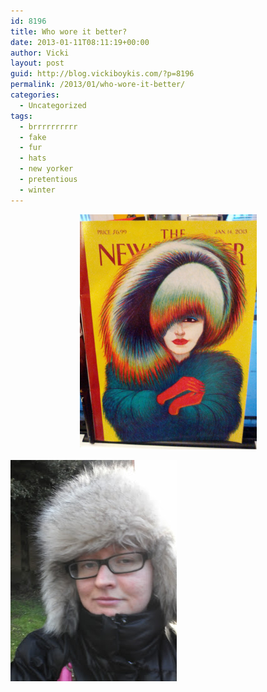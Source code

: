 ```yaml
---
id: 8196
title: Who wore it better?
date: 2013-01-11T08:11:19+00:00
author: Vicki
layout: post
guid: http://blog.vickiboykis.com/?p=8196
permalink: /2013/01/who-wore-it-better/
categories:
  - Uncategorized
tags:
  - brrrrrrrrrr
  - fake
  - fur
  - hats
  - new yorker
  - pretentious
  - winter
---
```

<p style="text-align: center;">
  <a href="http://blog.vickiboykis.com/2013/01/who-wore-it-better/img_20130111_074525/" rel="attachment wp-att-8198"><img class="aligncenter  wp-image-8198" alt="IMG_20130111_074525" src="https://raw.githubusercontent.com/veekaybee/wlb/gh-pages/assets/images/2013/01/IMG_20130111_074525.jpg" width="283" height="376" /></a>
</p>

<a href="http://blog.vickiboykis.com/2013/01/who-wore-it-better/img_20121222_151512/" rel="attachment wp-att-8197"><img class="aligncenter size-full wp-image-8197" alt="IMG_20121222_151512" src="https://raw.githubusercontent.com/veekaybee/wlb/gh-pages/assets/images/2013/01/IMG_20121222_151512.jpg" width="266" height="354" /></a>